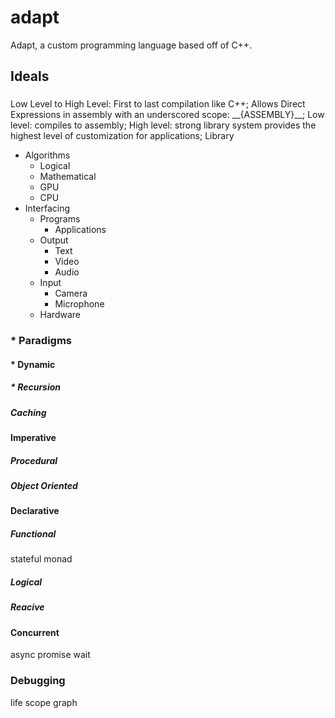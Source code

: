 # adapt
Adapt, a custom programming language based off of C++.
## Ideals
###
Low Level to High Level:
First to last compilation like C++; 
Allows Direct Expressions in assembly with an underscored scope: \_\_{ASSEMBLY}\_\_;
Low level: compiles to assembly;
High level: strong library system provides the highest level of customization for applications;
Library
* Algorithms
  * Logical 
  * Mathematical
  * GPU 
  * CPU 
* Interfacing
  * Programs
    * Applications
  * Output
    * Text
    * Video
    * Audio
  * Input
    * Camera
    * Microphone
  * Hardware
### * Paradigms
####  * Dynamic
#####   * Recursion
##### Caching
#### Imperative
##### Procedural
##### Object Oriented
#### Declarative
##### Functional
stateful
monad
##### Logical
##### Reacive
#### Concurrent
async
promise
wait
### Debugging
life
scope
graph
